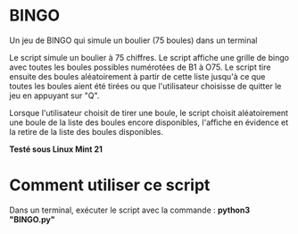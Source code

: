 # BINGO
Un jeu de BINGO qui simule un boulier (75 boules) dans un terminal

Le script simule un boulier à 75 chiffres. Le script affiche une grille de bingo avec toutes 
les boules possibles numérotées de B1 à O75. Le script tire ensuite des boules aléatoirement à partir de cette liste 
jusqu'à ce que toutes les boules aient été tirées ou que l'utilisateur choisisse de quitter le jeu en appuyant sur "Q".

Lorsque l'utilisateur choisit de tirer une boule, le script choisit aléatoirement une boule de la liste des boules encore disponibles, 
l'affiche en évidence et la retire de la liste des boules disponibles.

**Testé sous Linux Mint 21**

# Comment utiliser ce script

Dans un terminal, exécuter le script avec la commande : **python3 "BINGO.py"**

